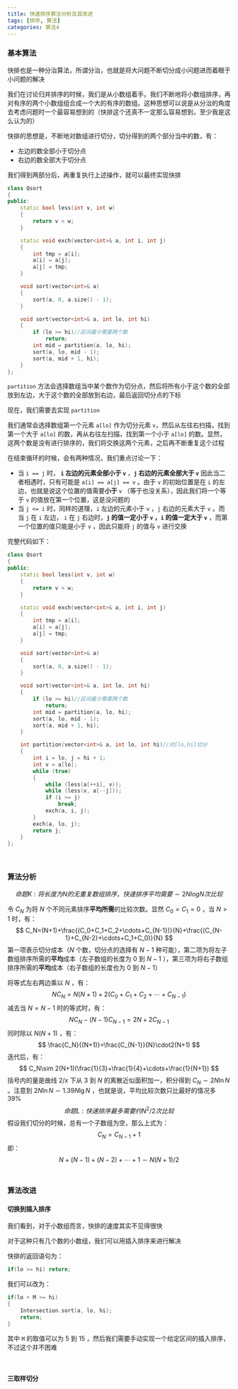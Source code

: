 ```yaml
---
title: 快速排序算法分析及其改进
tags: [排序, 算法]
categories: 算法4
---
```


### 基本算法

快排也是一种分治算法，所谓分治，也就是将大问题不断切分成小问题进而着眼于小问题的解决

我们在讨论归并排序的时候，我们是从小数组着手。我们不断地将小数组排序，再对有序的两个小数组组合成一个大的有序的数组。这种思想可以说是从分治的角度去考虑问题时一个最容易想到的（快排这个还真不一定那么容易想到，至少我是这么认为的）

快排的思想是，不断地对数组进行切分，切分得到的两个部分当中的数，有：

* 左边的数全部小于切分点
* 右边的数全部大于切分点

我们得到两部分后，再重复执行上述操作，就可以最终实现快排

```cpp
class Qsort
{
public:
	static bool less(int v, int w)
	{
		return v < w;
	}

	static void exch(vector<int>& a, int i, int j)
	{
		int tmp = a[i];
		a[i] = a[j];
		a[j] = tmp;
	}

	void sort(vector<int>& a)
	{
		sort(a, 0, a.size() - 1);
	}

	void sort(vector<int>& a, int lo, int hi)
	{
		if (lo >= hi)//区间最少需要两个数
			return;
		int mid = partition(a, lo, hi);
		sort(a, lo, mid - 1);
		sort(a, mid + 1, hi);
	}
};
```

`partition` 方法会选择数组当中某个数作为切分点，然后将所有小于这个数的全部放到左边，大于这个数的全部放到右边，最后返回切分点的下标

现在，我们需要去实现 `partition` 

我们通常会选择数组第一个元素 `a[lo]` 作为切分元素 `v`，然后从左往右扫描，找到第一个大于 `a[lo]` 的数，再从右往左扫描，找到第一个小于 `a[lo]` 的数。显然，这两个数是没有进行排序的，我们将交换这两个元素，之后再不断重复这个过程

在结束循环的时候，会有两种情况，我们重点讨论一下：

* 当 `i == j` 时， **`i` 左边的元素全部小于 `v`** ，**`j` 右边的元素全部大于 `v`** 因此当二者相遇时，只有可能是 `a[i] == a[j] == v` 。由于 `v` 的初始位置是在 `i` 的左边，也就是说这个位置的值需要**小于** `v` （等于也没关系），因此我们将一个等于 `v` 的值放在第一个位置，这是没问题的
* 当 `j <= i` 时，同样的道理，`i` 左边的元素小于 `v` ，`j` 右边的元素大于 `v` 。而当 `j` 在 `i` 左边， `i` 在 `j` 右边时，**`j` 的值一定小于 `v` ，`i` 的值一定大于 `v`** ，而第一个位置的值只能是小于 `v` ，因此只能将 `j` 的值与 `v` 进行交换

完整代码如下：

```cpp
class Qsort
{
public:
	static bool less(int v, int w)
	{
		return v < w;
	}

	static void exch(vector<int>& a, int i, int j)
	{
		int tmp = a[i];
		a[i] = a[j];
		a[j] = tmp;
	}

	void sort(vector<int>& a)
	{
		sort(a, 0, a.size() - 1);
	}

	void sort(vector<int>& a, int lo, int hi)
	{
		if (lo >= hi)//区间最少需要两个数
			return;
		int mid = partition(a, lo, hi);
		sort(a, lo, mid - 1);
		sort(a, mid + 1, hi);
	}

	int partition(vector<int>& a, int lo, int hi)//对[lo,hi]切分
	{
		int i = lo, j = hi + 1;
		int v = a[lo];
		while (true)
		{
			while (less(a[++i], v));
			while (less(v, a[--j]));
			if (i >= j)
				break;
			exch(a, i, j);
		}
		exch(a, lo, j);
		return j;
	}
};
```

​	 

### 算法分析

$$
命题K: 将长度为N的无重复数组排序，快速排序平均需要\sim 2NlogN次比较
$$

令 $C_N$ 为将 $N$ 个不同元素排序**平均所需**的比较次数。显然 $C_0=C_1=0$ ，当 $N>1$ 时，有：
$$
C_N=(N+1)+\frac{(C_0+C_1+C_2+\cdots+C_{N-1})}{N}+\frac{(C_{N-1}+C_{N-2}+\cdots+C_1+C_0)}{N}
$$
第一项表示切分成本（$N$ 个数，切分点的选择有 $N-1$ 种可能），第二项为将左子数组排序所需的**平均**成本（左子数组的长度为 $0$ 到 $N-1$ ），第三项为将右子数组排序所需的**平均**成本（右子数组的长度也为 $0$ 到 $N-1$）

将等式左右两边乘以 $N$ ，有：
$$
NC_N=N(N+1)+2(C_0+C_1+C_2+\cdots+C_{N-1})
$$
减去当 $N=N-1$ 时的等式时，有：
$$
NC_N-(N-1)C_{N-1}=2N+2C_{N-1}
$$
同时除以 $N(N+1)$ ，有：
$$
\frac{C_N}{(N+1)}=\frac{C_{N-1}}{N}\cdot2(N+1)
$$
迭代后，有：
$$
C_N\sim 2(N+1)(\frac{1}{3}+\frac{1}{4}+\cdots+\frac{1}{N+1})
$$
括号内的量是曲线 $2/x$ 下从 $3$ 到 $N$ 的离散近似面积加一，积分得到 $C_N \sim 2N\ln N$ 。注意到 $2N\ln N \sim 1.39N\lg N$ ，也就是说，平均比较次数只比最好的情况多 $39\%$ 
$$
命题L: 快速排序最多需要约N^2/2次比较
$$
假设我们切分的时候，总有一个子数组为空，那么上式为：
$$
C_N=C_{N-1}+1
$$
即：
$$
N+(N-1)+(N-2)+\cdots + 1 \sim N(N+1)/2
$$
​	 

### 算法改进

#### 切换到插入排序

我们看到，对于小数组而言，快排的速度其实不见得很快

对于这种只有几个数的小数组，我们可以用插入排序来进行解决

快排的返回语句为：

```cpp
if(lo >= hi) return;
```

我们可以改为：

```cpp
if(lo + M >= hi) 
{
    Intersection.sort(a, lo, hi);
    return;
}
```

其中 `M` 的取值可以为 5 到 15 ，然后我们需要手动实现一个给定区间的插入排序，不过这个并不困难

​	 

#### 三取样切分

